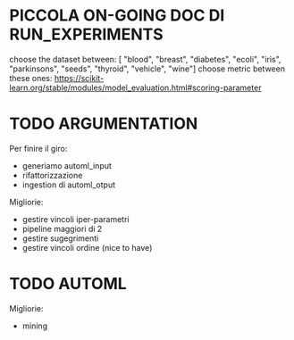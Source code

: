 # PICCOLA ON-GOING DOC DI RUN_EXPERIMENTS
choose the dataset between: [
        "blood",
        "breast",
        "diabetes",
        "ecoli",
        "iris",
        "parkinsons",
        "seeds",
        "thyroid",
        "vehicle",
        "wine"]
choose metric between these ones: https://scikit-learn.org/stable/modules/model_evaluation.html#scoring-parameter

# TODO ARGUMENTATION
Per finire il giro:
- generiamo automl_input
- rifattorizzazione
- ingestion di automl_otput

Migliorie:
- gestire vincoli iper-parametri
- pipeline maggiori di 2
- gestire sugegrimenti
- gestire vincoli ordine (nice to have)

# TODO AUTOML
Migliorie:
- mining